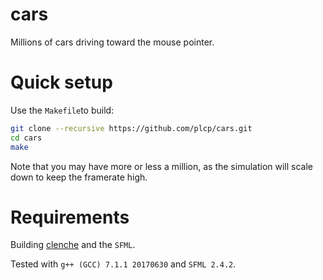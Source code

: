 # cars
Millions of cars driving toward the mouse pointer.

# Quick setup
Use the `Makefile`to build:
```sh
git clone --recursive https://github.com/plcp/cars.git
cd cars
make
```

Note that you may have more or less a million, as the simulation will scale
down to keep the framerate high.

# Requirements

Building [clenche](https://github.com/plcp/clenche) and the `SFML`.

Tested with `g++ (GCC) 7.1.1 20170630` and `SFML 2.4.2`.
